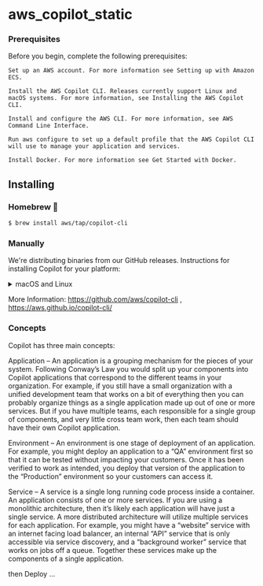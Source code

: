 # aws_copilot_static

### Prerequisites

Before you begin, complete the following prerequisites:

    Set up an AWS account. For more information see Setting up with Amazon ECS.

    Install the AWS Copilot CLI. Releases currently support Linux and macOS systems. For more information, see Installing the AWS Copilot CLI.

    Install and configure the AWS CLI. For more information, see AWS Command Line Interface.

    Run aws configure to set up a default profile that the AWS Copilot CLI will use to manage your application and services.

    Install Docker. For more information see Get Started with Docker. 

## Installing

### Homebrew 🍻

```sh
$ brew install aws/tap/copilot-cli
```

### Manually 
We're distributing binaries from our GitHub releases. Instructions for installing Copilot for your platform:

<details>
  <summary>macOS and Linux</summary>


| Platform | Command to install |
|---------|---------
| macOS | `curl -Lo /usr/local/bin/copilot https://github.com/aws/copilot-cli/releases/download/v0.X.0/copilot-darwin-v0.X.0 && chmod +x /usr/local/bin/copilot && copilot --help` |
| Linux | `curl -Lo /usr/local/bin/copilot https://github.com/aws/copilot-cli/releases/download/v0.X.0/copilot-linux-v0.X.0 && chmod +x /usr/local/bin/copilot && copilot --help` |

</details>

More Information: https://github.com/aws/copilot-cli , https://aws.github.io/copilot-cli/



### Concepts

Copilot has three main concepts:

Application – An application is a grouping mechanism for the pieces of your system. Following Conway’s Law you would split up your components into Copilot applications that correspond to the different teams in your organization. For example, if you still have a small organization with a unified development team that works on a bit of everything then you can probably organize things as a single application made up out of one or more services. But if you have multiple teams, each responsible for a single group of components, and very little cross team work, then each team should have their own Copilot application.

Environment – An environment is one stage of deployment of an application. For example, you might deploy an application to a “QA” environment first so that it can be tested without impacting your customers. Once it has been verified to work as intended, you deploy that version of the application to the “Production” environment so your customers can access it.

Service – A service is a single long running code process inside a container. An application consists of one or more services. If you are using a monolithic architecture, then it’s likely each application will have just a single service. A more distributed architecture will utilize multiple services for each application. For example, you might have a “website” service with an internet facing load balancer, an internal “API” service that is only accessible via service discovery, and a “background worker” service that works on jobs off a queue. Together these services make up the components of a single application.

then Deploy ... 
